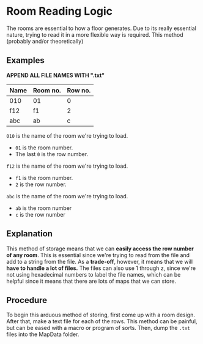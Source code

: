 # Room Reading Logic

The rooms are essential to how a floor generates. Due to its really essential nature, trying to read it
in a more flexible way is required. This method (probably and/or theoretically)

## Examples
**APPEND ALL FILE NAMES WITH ".txt"**

Name | Room no. | Row no.
--- | --- | ---
010 | 01 | 0
f12 | f1 | 2
abc | ab | c

`010` is the name of the room we're trying to load.
- `01` is the room number.
- The last `0` is the row number.

`f12` is the name of the room we're trying to load.
 - `f1` is the room number.
 - `2` is the row number.

 `abc` is the name of the room we're trying to load.
  - `ab` is the room number
  - `c` is the row number

## Explanation

This method of storage means that we can **easily access the row number of any room**. This is essential since we're trying to read from the file and add to a string from the file. As a **trade-off**, however, it means that we will **have to handle a lot of files.** The files can also use 1 through z, since we're not using hexadecimal numbers to label the file names, which can be helpful since it means that there are lots of maps that we can store.

## Procedure

To begin this arduous method of storing, first come up with a room design. After that, make a text file for each of the rows. This method can be painful, but can be eased with a macro or program of sorts. Then, dump the `.txt` files into the MapData folder.

